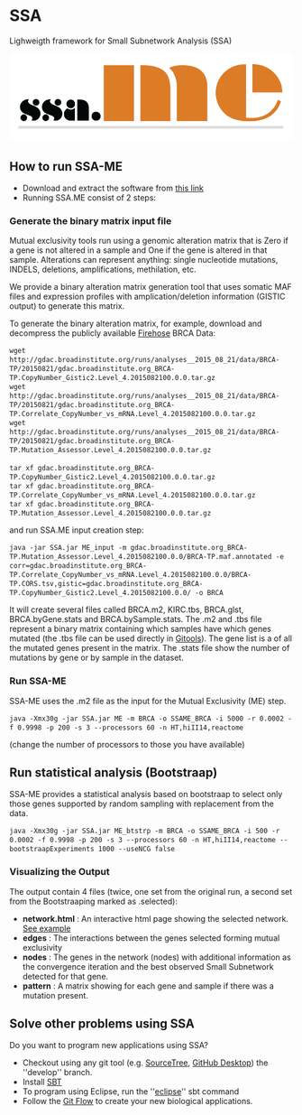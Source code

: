 # SSA
Lighweigth framework for Small Subnetwork Analysis (SSA)

![alt tag](https://raw.githubusercontent.com/spulido99/SSA/develop/docs/ssa-me_logo.png)
## How to run SSA-ME

* Download and extract the software from [this link](http://bioinformatics.intec.ugent.be/ssame/SSA.jar)
* Running SSA.ME consist of 2 steps:
 

### Generate the binary matrix input file

Mutual exclusivity tools run using a genomic alteration matrix that is Zero if a gene is not altered in a sample and One if the gene is altered in that sample. Alterations can represent anything: single nucleotide mutations, INDELS, deletions, amplifications, methilation, etc.

We provide a binary alteration matrix generation tool that uses somatic MAF files and expression profiles with amplication/deletion information (GISTIC output) to generate this matrix. 

To generate the binary alteration matrix, for example, download and decompress the publicly available [Firehose](http://firebrowse.org/?cohort=BRCA) BRCA Data:
```
wget http://gdac.broadinstitute.org/runs/analyses__2015_08_21/data/BRCA-TP/20150821/gdac.broadinstitute.org_BRCA-TP.CopyNumber_Gistic2.Level_4.2015082100.0.0.tar.gz 
wget http://gdac.broadinstitute.org/runs/analyses__2015_08_21/data/BRCA-TP/20150821/gdac.broadinstitute.org_BRCA-TP.Correlate_CopyNumber_vs_mRNA.Level_4.2015082100.0.0.tar.gz
wget http://gdac.broadinstitute.org/runs/analyses__2015_08_21/data/BRCA-TP/20150821/gdac.broadinstitute.org_BRCA-TP.Mutation_Assessor.Level_4.2015082100.0.0.tar.gz

tar xf gdac.broadinstitute.org_BRCA-TP.CopyNumber_Gistic2.Level_4.2015082100.0.0.tar.gz
tar xf gdac.broadinstitute.org_BRCA-TP.Correlate_CopyNumber_vs_mRNA.Level_4.2015082100.0.0.tar.gz
tar xf gdac.broadinstitute.org_BRCA-TP.Mutation_Assessor.Level_4.2015082100.0.0.tar.gz

```

and run SSA.ME input creation step:
```
java -jar SSA.jar ME_input -m gdac.broadinstitute.org_BRCA-TP.Mutation_Assessor.Level_4.2015082100.0.0/BRCA-TP.maf.annotated -e corr=gdac.broadinstitute.org_BRCA-TP.Correlate_CopyNumber_vs_mRNA.Level_4.2015082100.0.0/BRCA-TP.CORS.tsv,gistic=gdac.broadinstitute.org_BRCA-TP.CopyNumber_Gistic2.Level_4.2015082100.0.0/ -o BRCA
```

It will create several files called BRCA.m2, KIRC.tbs, BRCA.glst, BRCA.byGene.stats and BRCA.bySample.stats. The .m2 and .tbs file represent a binary matrix containing which samples have which genes mutated (the .tbs file can be used directly in [Gitools](http://www.gitools.org/)). The gene list is a of all the mutated genes present in the matrix. The .stats file show the number of mutations by gene or by sample in the dataset.

### Run SSA-ME

SSA-ME uses the .m2 file as the input for the Mutual Exclusivity (ME) step.

```
java -Xmx30g -jar SSA.jar ME -m BRCA -o SSAME_BRCA -i 5000 -r 0.0002 -f 0.9998 -p 200 -s 3 --processors 60 -n HT,hiII14,reactome
```
(change the number of processors to those you have available)

## Run statistical analysis (Bootstraap)

SSA-ME provides a statistical analysis based on bootstraap to select only those genes supported by random sampling with replacement from the data.

```
java -Xmx30g -jar SSA.jar ME_btstrp -m BRCA -o SSAME_BRCA -i 500 -r 0.0002 -f 0.9998 -p 200 -s 3 --processors 60 -n HT,hiII14,reactome --bootstraapExperiments 1000 --useNCG false
```

### Visualizing the Output

The output contain 4 files (twice, one set from the original run, a second set from the Bootstraaping marked as .selected):

+ __network.html__ : An interactive html page showing the selected network. [See example](http://bioinformatics.intec.ugent.be/ssame/ME_network.html)
+ __edges__ : The interactions between the genes selected forming mutual exclusivity
+ __nodes__ : The genes in the network (nodes) with additional information as the convergence iteration and the best observed Small Subnetwork detected for that gene.
+ __pattern__ : A matrix showing for each gene and sample if there was a mutation present.

## Solve other problems using SSA

Do you want to program new applications using SSA?

* Checkout using any git tool (e.g. [SourceTree](https://www.sourcetreeapp.com/), [GitHub Desktop](https://desktop.github.com/)) the ''develop'' branch.
* Install [SBT](http://www.scala-sbt.org/0.13/tutorial/Setup.html)
* To program using Eclipse, run the ''[eclipse](https://github.com/typesafehub/sbteclipse/wiki/Using-sbteclipse)'' sbt command
* Follow the [Git Flow](http://nvie.com/posts/a-successful-git-branching-model/) to create your new biological applications.

